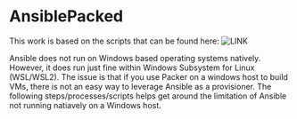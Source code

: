 # AnsiblePacked

This work is based on the scripts that can be found here: ![LINK](https://gist.github.com/zaenk/20178e637299404dcdcc1ff4667f24d7)

Ansible does not run on Windows based operating systems natively. However, it does run just fine within Windows Subsystem for Linux (WSL/WSL2). The issue is that if you use Packer on a windows host to build VMs, there is not an easy way to leverage Ansible as a provisioner. The following steps/processes/scripts helps get around the limitation of Ansible not running natiavely on a Windows host.

